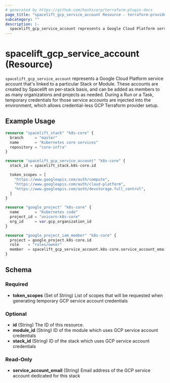 ```yaml
---
# generated by https://github.com/hashicorp/terraform-plugin-docs
page_title: "spacelift_gcp_service_account Resource - terraform-provider-spacelift"
subcategory: ""
description: |-
  spacelift_gcp_service_account represents a Google Cloud Platform service account that's linked to a particular Stack or Module. These accounts are created by Spacelift on per-stack basis, and can be added as members to as many organizations and projects as needed. During a Run or a Task, temporary credentials for those service accounts are injected into the environment, which allows credential-less GCP Terraform provider setup.
---
```


# spacelift_gcp_service_account (Resource)

`spacelift_gcp_service_account` represents a Google Cloud Platform service account that's linked to a particular Stack or Module. These accounts are created by Spacelift on per-stack basis, and can be added as members to as many organizations and projects as needed. During a Run or a Task, temporary credentials for those service accounts are injected into the environment, which allows credential-less GCP Terraform provider setup.

## Example Usage

```terraform
resource "spacelift_stack" "k8s-core" {
  branch     = "master"
  name       = "Kubernetes core services"
  repository = "core-infra"
}

resource "spacelift_gcp_service_account" "k8s-core" {
  stack_id = spacelift_stack.k8s-core.id

  token_scopes = [
    "https://www.googleapis.com/auth/compute",
    "https://www.googleapis.com/auth/cloud-platform",
    "https://www.googleapis.com/auth/devstorage.full_control",
  ]
}

resource "google_project" "k8s-core" {
  name       = "Kubernetes code"
  project_id = "unicorn-k8s-core"
  org_id     = var.gcp_organization_id
}

resource "google_project_iam_member" "k8s-core" {
  project = google_project.k8s-core.id
  role    = "roles/owner"
  member  = spacelift_gcp_service_account.k8s-core.service_account_email
}
```

<!-- schema generated by tfplugindocs -->
## Schema

### Required

- **token_scopes** (Set of String) List of scopes that will be requested when generating temporary GCP service account credentials

### Optional

- **id** (String) The ID of this resource.
- **module_id** (String) ID of the module which uses GCP service account credentials
- **stack_id** (String) ID of the stack which uses GCP service account credentials

### Read-Only

- **service_account_email** (String) Email address of the GCP service account dedicated for this stack


